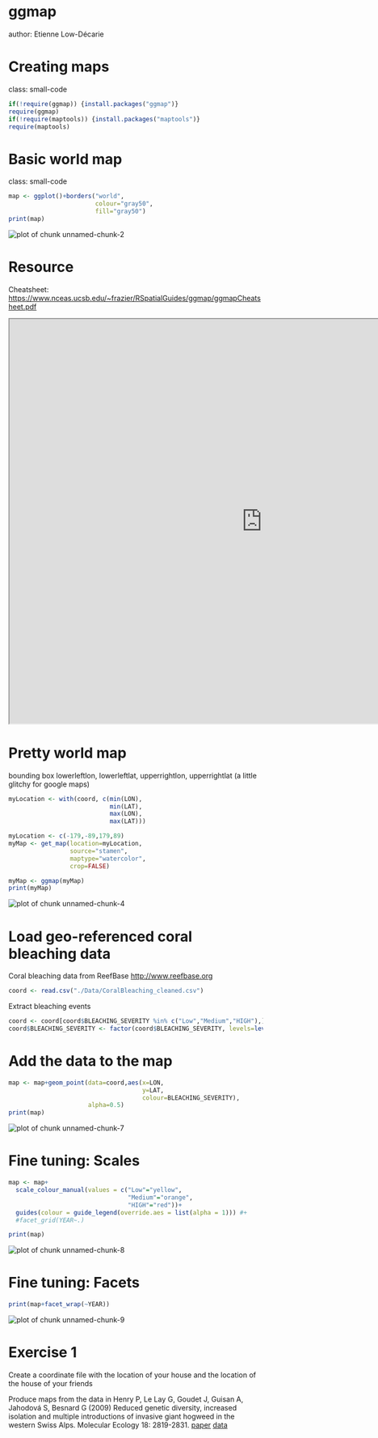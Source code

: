 <style>
.small-code pre code {
  font-size: 1em;
}
</style>


ggmap
========================================================
author: Etienne Low-Décarie



Creating maps
===
class: small-code


```r
if(!require(ggmap)) {install.packages("ggmap")}
require(ggmap)
if(!require(maptools)) {install.packages("maptools")}
require(maptools)
```

Basic world map
===
class: small-code


```r
map <- ggplot()+borders("world", 
                        colour="gray50",
                        fill="gray50")
print(map)
```

![plot of chunk unnamed-chunk-2](ggmap-figure/unnamed-chunk-2-1.png) 

Resource
===

Cheatsheet:
https://www.nceas.ucsb.edu/~frazier/RSpatialGuides/ggmap/ggmapCheatsheet.pdf

<iframe src="https://www.nceas.ucsb.edu/~frazier/RSpatialGuides/ggmap/ggmapCheatsheet.pdf" width="1000" height="800">
  <p>Your browser does not support iframes.</p>
</iframe>


Pretty world map
===

bounding box lowerleftlon, lowerleftlat, upperrightlon, upperrightlat (a little glitchy for google maps)


```r
myLocation <- with(coord, c(min(LON),
                            min(LAT), 
                            max(LON), 
                            max(LAT)))
```


```r
myLocation <- c(-179,-89,179,89)
myMap <- get_map(location=myLocation, 
                 source="stamen", 
                 maptype="watercolor",
                 crop=FALSE) 

myMap <- ggmap(myMap)
print(myMap)
```

![plot of chunk unnamed-chunk-4](ggmap-figure/unnamed-chunk-4-1.png) 


Load geo-referenced coral bleaching data
===

Coral bleaching data from ReefBase http://www.reefbase.org

```r
coord <- read.csv("./Data/CoralBleaching_cleaned.csv")
```

Extract bleaching events


```r
coord <- coord[coord$BLEACHING_SEVERITY %in% c("Low","Medium","HIGH"),]
coord$BLEACHING_SEVERITY <- factor(coord$BLEACHING_SEVERITY, levels=levels(coord$BLEACHING_SEVERITY)[c(2,3,1)])
```


Add the data to the map
===


```r
map <- map+geom_point(data=coord,aes(x=LON,
                                     y=LAT,
                                     colour=BLEACHING_SEVERITY),
                      alpha=0.5)
print(map)
```

![plot of chunk unnamed-chunk-7](ggmap-figure/unnamed-chunk-7-1.png) 

Fine tuning: Scales
===


```r
map <- map+
  scale_colour_manual(values = c("Low"="yellow",
                                 "Medium"="orange",
                                 "HIGH"="red"))+
  guides(colour = guide_legend(override.aes = list(alpha = 1))) #+
  #facet_grid(YEAR~.)

print(map)
```

![plot of chunk unnamed-chunk-8](ggmap-figure/unnamed-chunk-8-1.png) 

Fine tuning: Facets
===


```r
print(map+facet_wrap(~YEAR))
```

![plot of chunk unnamed-chunk-9](ggmap-figure/unnamed-chunk-9-1.png) 


Exercise 1
===

Create a coordinate file with the location of your house and the location of the house of your friends

Produce maps from the data in 
Henry P, Le Lay G, Goudet J, Guisan A, Jahodová S, Besnard G (2009) Reduced genetic diversity, increased isolation and multiple introductions of invasive giant hogweed in the western Swiss Alps. Molecular Ecology 18: 2819-2831. 
[paper](http://dx.doi.org/10.1111/j.1365-294X.2009.04237.x)
[data](http://datadryad.org/resource/doi:10.5061/dryad.1237)


<div class="centered">

<script src="countdown.js" type="text/javascript"></script>
<script type="application/javascript">
var myCountdown1 = new Countdown({
    							time: 300, 
									width:150, 
									height:80, 
									rangeHi:"minute"	// <- no comma on last item!
									});

</script>

</div>
